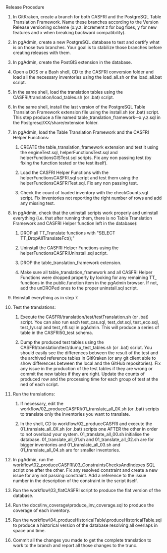Release Procedure

1. In GitKraken, create a branch for both CASFRI and the PostgreSQL Table Translation Framework. Name these branches according to the Version Release versioning scheme (x.y.z: increment z for bug fixes, y for new features and x when breaking backward compatibility).

2. In pgAdmin, create a new PostgreSQL database to test and certify what is on those two branches. Your goal is to stabilize those branches before creating releases with them.

3. In pgAdmin, create the PostGIS extension in the database.

4. Open a DOS or a Bash shell, CD to the CASFRI conversion folder and load all the necessary inventories using the load_all.sh or the load_all.bat script.

5. In the same shell, load the translation tables using the CASFRI/translation/load_tables.sh (or .bat) script.

6. In the same shell, install the last version of the PostgreSQL Table Translation Framework extension file using the install.sh (or .bat) script. This step produce a file named table_translation_framework--x.y.z.sql in the Postgresql/XX/share/extension folder.

7. In pgAdmin, load the Table Translation Framework and the CASFRI Helper Functions:

    1. CREATE the table_translation_framework extension and test it using the engineTest.sql, helperFunctionsTest.sql and helperFunctionsGISTest.sql scripts. Fix any non passing test (by fixing the function tested or the test itself).

    2. Load the CASFRI Helper Functions with the helperFunctionsCASFRI.sql script and test them using the helperFunctionsCASFRITest.sql. Fix any non passing test.

    3. Check the count of loaded inventory with the checkCounts.sql script. Fix inventories not reporting the right number of rows and add any missing test.

8. In pgAdmin, check that the uninstall scripts work properly and uninstall everything (i.e. that after running them, there is no Table Translation Framework and CASFRI Helper function left in the database):

    1. DROP all TT_Translate functions with "SELECT TT_DropAllTranslateFct();"

    2. Uninstall the CASFRI Helper Functions using the helperFunctionsCASFRIUninstall.sql script.

    3. DROP the table_translation_framework extension.

    4. Make sure all table_translation_framework and all CASFRI Helper Functions were dropped properly by looking for any remaining TT_ functions in the public.function item in the pgAdmin browser. If not, add the unDROPed ones to the proper uninstall.sql script.

9. Reinstall everything as in step 7.

10. Test the translations:

    1. Execute the CASFRI/translation/test/testTranslation.sh (or .bat) script. You can also run each test_cas.sql, test_dst.sql, test_eco.sql, test_lyr.sql and test_nfl.sql in pgAdmin. This will produce a series of table in the CASFRI50_test schema.

    2. Dump the produced test tables using the CASFRI/translation/test/dump_test_tables.sh (or .bat) script. You should easily see the differences between the result of the test and the archived reference tables in GitKraken (or any git client able to show differences between the local and the GitHub repositories). Fix any issue in the production of the test tables if they are wrong or commit the new tables if they are right. Update the counts of produced row and the processing time for each group of test at the ned of each script.

11. Run the translations:

    1. If necessary, edit the workflow/02_produceCASFRI/01_translate_all_0X.sh (or .bat) scripts to translate only the inventories you want to translate.

    2. In the shell, CD to workflow/02_produceCASFRI and execute the 01_translate_all_0X.sh (or .bat) scripts one AFTER the other in order to not overload your system. 01_translate_all_00.sh initialise the database. 01_translate_all_01.sh and 01_translate_all_02.sh are for bigger inventories and 01_translate_all_03.sh and 01_translate_all_04.sh are for smaller inventories.

12. In pgAdmin, run the workflow\02_produceCASFRI\03_ConstraintsChecksAndIndexes SQL script one after the other. Fix any resolved constraint and create a new issue for any not passing constraint. Add a reference to the issue number in the description of the constraint in the script itself.

13. Run the workflow\03_flatCASFRI script to produce the flat version of the database.

14. Run the docs\inv_coverage\produce_inv_coverage.sql to produce the coverage of each inventory.

15. Run the workflow\04_produceHistoricalTable\produceHistoricalTable.sql to produce a historical version of the database resolving all overlaps in space and time.

16. Commit all the changes you made to get the complete translation to work to the branch and report all those changes to the trunc.
